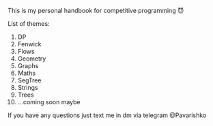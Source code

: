 This is my personal handbook for competitive programming 😈

List of themes:
1. DP
2. Fenwick
3. Flows
4. Geometry
5. Graphs
6. Maths
7. SegTree
8. Strings
9. Trees
10. ...coming soon maybe

If you have any questions just text me in dm via telegram @Pavarishko 
